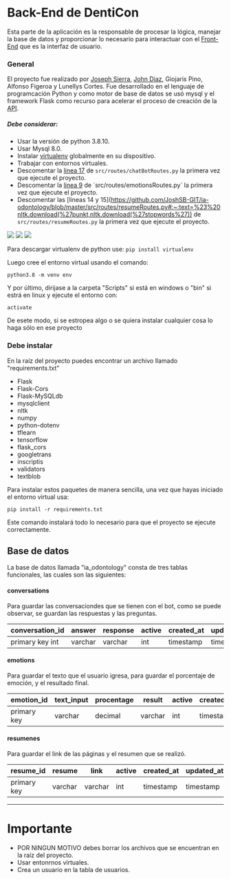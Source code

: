 # Back-End de DentiCon

Esta parte de la aplicación es la responsable de procesar la lógica, manejar la base de datos y proporcionar lo necesario para interactuar con el [Front-End](https://github.com/JoshSB-GIT/ia-odontology/tree/angular-appo) que es la interfaz de usuario.

### General

El proyecto fue realizado por [Joseph Sierra](https://github.com/JoshSB-GIT/), [John Diaz]([https://github.com/JhonD11]()), Giojaris Pino, Alfonso Figeroa y Lunellys Cortes.
Fue desarrollado en el lenguaje de programcación Python y como motor de base de datos se usó mysql y el framework Flask como recurso para acelerar el proceso de creación de la [API](https://en.wikipedia.org/wiki/API).

##### Debe considerar:

* Usar la versión de python 3.8.10.
* Usar Mysql 8.0.
* Instalar [virtualenv](https://virtualenv.pypa.io/en/latest/installation.html) globalmente en su dispositivo.
* Trabajar con entornos virtuales.
* Descomentar la [linea 17](https://github.com/JoshSB-GIT/ia-odontology/blob/master/src/routes/chatBotRoutes.py#:~:text=%23%20nltk.download(%27punkt%27)) de `src/routes/chatBotRoutes.py` la primera vez que ejecute el proyecto.
* Descomentar la [linea 9](https://github.com/JoshSB-GIT/ia-odontology/blob/master/src/routes/emotionsRoutes.py#:~:text=%23%20nltk.download(%27vader_lexicon%27)) de `src/routes/emotionsRoutes.py` la primera vez que ejecute el proyecto.
* Descomentar las [lineas 14 y 15](https://github.com/JoshSB-GIT/ia-odontology/blob/master/src/routes/resumeRoutes.py#:~:text=%23%20nltk.download(%27punkt,nltk.download(%27stopwords%27)) de `src/routes/resumeRoutes.py` la primera vez que ejecute el proyecto.

![](https://cdn-icons-png.flaticon.com/128/5968/5968350.png) ![](https://cdn-icons-png.flaticon.com/128/919/919836.png) ![](https://cdn.iconscout.com/icon/free/png-256/flask-51-285137.png?f=webp&w=120)

Para descargar virtualenv de python use:
`pip install virtualenv`

Luego cree el entorno virtual usando el comando:

`python3.8 -m venv env`

Y por último, dirijase a la carpeta "Scripts" si está en windows o "bin" si estrá en linux y ejecute el entorno con:

`activate`

De  esete modo, si se estropea algo o se quiera instalar cualquier cosa lo haga sólo en ese proyecto

### Debe instalar

En la raíz del proyecto puedes encontrar un archivo llamado "requirements.txt"

* Flask
* Flask-Cors
* Flask-MySQLdb
* mysqlclient
* nltk
* numpy
* python-dotenv
* tflearn
* tensorflow
* flask_cors
* googletrans
* inscriptis
* validators
* textblob

Para instalar estos paquetes de manera sencilla, una vez que hayas iniciado el entorno virtual usa:

`pip install -r requirements.txt`

Este comando instalará todo lo necesario para que el proyecto se ejecute correctamente.

## Base de datos

La base de datos llamada "ia_odontology" consta de tres tablas funcionales, las cuales son las siguientes:

#### conversations

Para guardar las conversaciondes que se tienen con el bot, como se puede observar, se guardan las respuestas y las preguntas.

| conversation_id | answer  | response | active | created_at | updated_at | user_id |
| --------------- | ------- | -------- | ------ | ---------- | ---------- | ------- |
| primary key int | varchar | varchar  | int    | timestamp  | timestamp  | int     |

#### emotions

Para guardar el texto que el usuario igresa, para guardar el porcentaje de emoción, y el resultado final.

| emotion_id  | text_input | procentage | result  | active | created_at | updated_at | user_id |
| ----------- | ---------- | ---------- | ------- | ------ | ---------- | ---------- | ------- |
| primary key | varchar    | decimal    | varchar | int    | timestamp  | timestamp  | int     |

#### resumenes

Para guardar el link de las páginas y el resumen que se realizó.

| resume_id   | resume  | link    | active | created_at | updated_at | user_id |
| ----------- | ------- | ------- | ------ | ---------- | ---------- | ------- |
| primary key | varchar | varchar | int    | timestamp  | timestamp  | int     |

---

# Importante

* POR NINGUN MOTIVO debes borrar los archivos que se encuentran en la raíz del proyecto.
* Usar entonrnos virtuales.
* Crea un usuario en la tabla de usuarios.

